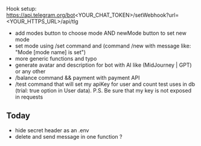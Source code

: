 Hook setup: https://api.telegram.org/bot<YOUR_CHAT_TOKEN>/setWebhook?url=<YOUR_HTTPS_URL>/api/tlg

- add modes button to choose mode AND newMode button to set new mode
- set mode using /set command and (command /new with message like: "Mode [mode name] is set")
- more generic functions and typo
- generate avatar and description for bot with AI like (MidJourney | GPT) or any other
- /balance command && payment with payment API
- /test command that will set my apiKey for user and count test uses in db (trial: true option in User data). P.S. Be sure that my key is not exposed in requests

## Today

- hide secret header as an .env
- delete and send message in one function ?
